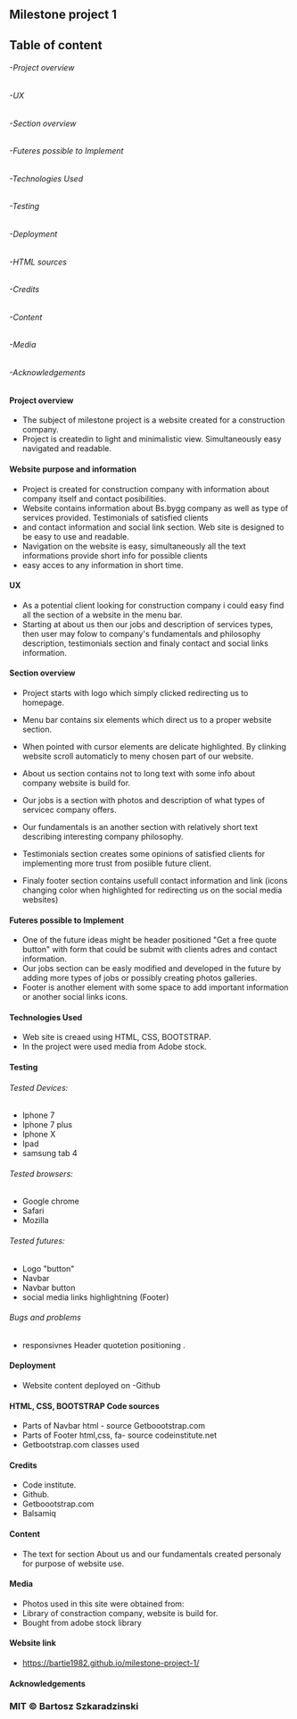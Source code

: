 ## Milestone project 1 

## Table of content
###### -Project overview
###### -UX
###### -Section overview
###### -Futeres possible to Implement
###### -Technologies Used
###### -Testing
###### -Deployment
###### -HTML sources
###### -Credits
###### -Content
###### -Media
###### -Acknowledgements

#### Project overview
- The subject of milestone project is a website created for a construction company.
- Project is createdin to light and minimalistic view. Simultaneously easy navigated and readable.

#### Website purpose and information 
- Project is created for construction company with information about company itself and contact posibilities.
- Website contains information about Bs.bygg company as well as type of services provided. Testimonials of satisfied clients
- and contact information and social link section. Web site is designed to be easy to use and readable. 
- Navigation on the website is easy, simultaneously all the text informations provide short info for possible clients
- easy acces to any information in short time. 

#### UX
- As a potential client looking for construction company i could easy find all the section of a website in the menu bar. 
- Starting at about us then our jobs and description of services types, then user may folow to company's fundamentals and philosophy description, testimonials section and finaly contact and social links information.

#### Section overview
- Project starts with logo which simply clicked redirecting us to homepage.
- Menu bar contains six elements which direct us to a proper website section.
- When pointed with cursor elements are delicate highlighted. By clinking website scroll automaticly to meny chosen part of our website.

- About us section contains not to long text with some info about company website is build for.

- Our jobs is a section with photos and description of what types of servicec company offers.

- Our fundamentals is an another section with relatively short text describing interesting company philosophy.

- Testimonials section creates some opinions of satisfied clients for implementing more trust from posiible future client.

- Finaly footer section contains usefull contact information and link (icons changing color when highlighted for redirecting us on the social media websites)

#### Futeres possible to Implement
- One of the future ideas might be header positioned "Get a free quote button" with form that could be submit with clients adres and contact information.
- Our jobs section can be easly  modified and developed in the future by adding more types of jobs or possibly creating photos galleries. 
- Footer is another element with some space to add important information or another social links icons.

#### Technologies Used
- Web site is creaed using  HTML, CSS, BOOTSTRAP.
- In the project were used media from Adobe stock.

#### Testing

###### Tested Devices:
- Iphone 7
- Iphone 7 plus
- Iphone X
- Ipad 
- samsung tab 4 

###### Tested browsers:
- Google chrome
- Safari
- Mozilla

###### Tested futures:
- Logo "button" 
- Navbar 
- Navbar button
- social media links highlightning (Footer) 

###### Bugs and problems 
- responsivnes Header quotetion positioning . 

#### Deployment
* Website content deployed on -Github 

####  HTML, CSS, BOOTSTRAP Code sources
* Parts of Navbar html - source Getboootstrap.com
* Parts of Footer html,css, fa- source codeinstitute.net 
* Getbootstrap.com classes used

#### Credits
* Code institute.
* Github.
* Getboootstrap.com
* Balsamiq

#### Content

* The text for section About us and our fundamentals created personaly for purpose of website use.

#### Media
- Photos used in this site were obtained from: 
- Library of constraction company, website is build for.
- Bought from  adobe stock library

#### Website link
- https://bartie1982.github.io/milestone-project-1/

#### Acknowledgements

### MIT © Bartosz Szkaradzinski

